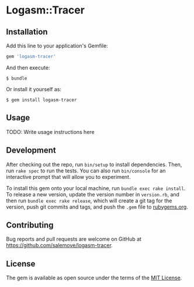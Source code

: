 # Logasm::Tracer

## Installation

Add this line to your application's Gemfile:

```ruby
gem 'logasm-tracer'
```

And then execute:

    $ bundle

Or install it yourself as:

    $ gem install logasm-tracer

## Usage

TODO: Write usage instructions here

## Development

After checking out the repo, run `bin/setup` to install dependencies. Then, run `rake spec` to run the tests. You can also run `bin/console` for an interactive prompt that will allow you to experiment.

To install this gem onto your local machine, run `bundle exec rake install`. To release a new version, update the version number in `version.rb`, and then run `bundle exec rake release`, which will create a git tag for the version, push git commits and tags, and push the `.gem` file to [rubygems.org](https://rubygems.org).

## Contributing

Bug reports and pull requests are welcome on GitHub at https://github.com/salemove/logasm-tracer.


## License

The gem is available as open source under the terms of the [MIT License](http://opensource.org/licenses/MIT).


